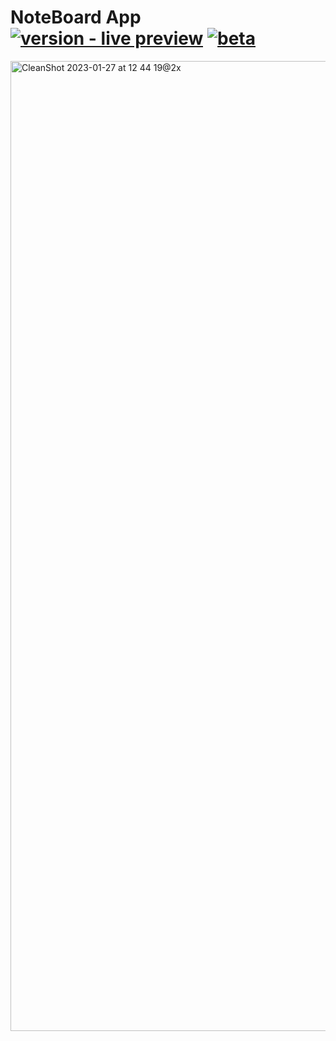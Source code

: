 # NoteBoard App [![version - live preview](https://img.shields.io/badge/version-live_preview-red)](https://) [![beta](https://img.shields.io/badge/beta-green)](https://)
<bt/>
<img width="1552" alt="CleanShot 2023-01-27 at 12 44 19@2x" src="https://user-images.githubusercontent.com/71330310/215044695-59e8be75-d038-4f50-b2b3-1b2c69719a47.png">
